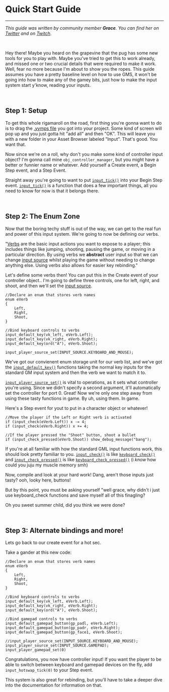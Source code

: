 # Quick Start Guide

---

*This guide was written by community member **Grace**. You can find her on [Twitter](https://twitter.com/gart_gh) and on [Twitch](https://www.twitch.tv/gart222).*

&nbsp;

Hey there! Maybe you heard on the grapevine that the pug has some new tools for you to play with.  Maybe you've tried to get this to work already, and missed one or two crucial details that were required to make it work.  Well, fear no more because I'm about to show you the ropes.  This guide assumes you have a pretty baseline level on how to use GMS, it won't be going into how to make any of the gamey bits, just how to make the input system start y'know, reading your inputs.

&nbsp;

## Step 1:  Setup

To get this whole rigamaroll on the road, first thing you're gonna want to do is to drag the [.yymps file](https://github.com/JujuAdams/Input/releases) you got into your project.  Some kind of screen will pop up and you just gotta hit "add all" and then "OK".  This will leave you with a new folder in your Asset Browser labeled "Input".  That's good.  You want that.

Now since we're on a roll, why don't you make some kind of controller input object?  I'm gonna call mine `obj_controller_manager`, but you might have a better or funnier name or whatever.  Add yourself a Create event, a Begin Step event, and a Step Event.

Straight away you're going to want to put [`input_tick()`](Functions-(System)#input_tick) into your Begin Step event.
[`input_tick()`](Functions-(System)#input_tick) is a function that does a few important things, all you need to know for now is that it belongs there.

&nbsp;

## Step 2: The Enum Zone

Now that the boring techy stuff is out of the way, we can get to the real fun and power of this input system.  We're going to now be defining our verbs.

"[Verbs](Verbs-and-Alternate-Bindings) are the basic input actions you want to expose to a player; this includes things like jumping, shooting, pausing the game, or moving in a particular direction. By using verbs we **abstract** user input so that we can change [input source](Input-Sources) whilst playing the game without needing to change anything else. Using verbs also allows for easier key rebinding."

Let's define some verbs then!  You can put this in the Create event of your controller object.. I'm going to define three controls, one for left, right, and shoot, and then we'll set the [input source](Input-Sources).

```
//Declare an enum that stores verb names
enum eVerb
{
    Left,
    Right,
    Shoot,
}

//Bind keyboard controls to verbs
input_default_key(vk_left, eVerb.Left);
input_default_key(vk_right, eVerb.Right);
input_default_key(ord("A"), eVerb.Shoot); 

input_player_source_set(INPUT_SOURCE.KEYBOARD_AND_MOUSE);
```
We've got our convienent enum storage unit for our verb list, and we've got the [`input_default_key()`](Functions-(Default-Bindings)#input_default_keykey-verb-alternate) functions taking the normal key inputs for the standard GM input system and then the verb we want to match it to. 

[`input_player_source_set()`](Functions-(Players)#input_player_source_setsource-playerindex) is vital to operations, as it sets what controller you're using.  Since we didn't specify a second argument, it'll automatically set the controller for port 0.  Great!  Now we're only one step away from using these tasty functions in game. By uh, using them. In game.

Here's a Step event for yout to put in a character object or whatever!

 ```
 //Move the player if the Left or Right verb is activated
if (input_check(eVerb.Left)) x -= 4;
if (input_check(eVerb.Right)) x += 4;

//If the player pressed the "Shoot" button, shoot a bullet
if (input_check_pressed(eVerb.Shoot)) show_debug_message("bang");
```

If you're at all familiar with how the standard GML input functions work, this should look pretty familiar to you. [`input_check()`](Functions-(Checkers)#input_checkverb-playerindex-bufferduration) is like [`keyboard_check()`](https://docs2.yoyogames.com/source/_build/3_scripting/4_gml_reference/controls/keyboard%20input/keyboard_check.html) and [`input_check_pressed()`](Functions-(Checkers)#input_check_pressedverb-playerindex-bufferduration) is like [`keyboard_check_pressed()`](https://docs2.yoyogames.com/source/_build/3_scripting/4_gml_reference/controls/keyboard%20input/keyboard_check_pressed.html) (i *know* how could you juju my muscle memory smh)

Now, compile and look at your hard work! Dang, aren't those inputs just tasty? ooh, looky here, buttons!

But by this point, you must be asking yourself "well grace, why didn't i just use keyboard_check functions and save myself all of this finagling?

Oh you sweet summer child, did you think we were done?

&nbsp;

## Step 3: Alternate bindings and more!

Lets go back to our create event for a hot sec.

Take a gander at this new code:

```
//Declare an enum that stores verb names
enum eVerb
{
    Left,
    Right,
    Shoot,
}

//Bind keyboard controls to verbs
input_default_key(vk_left, eVerb.Left);
input_default_key(vk_right, eVerb.Right);
input_default_key(ord("A"), eVerb.Shoot); 

//Bind gamepad controls to verbs
input_default_gamepad_button(gp_padl, eVerb.Left);
input_default_gamepad_button(gp_padr, eVerb.Right);
input_default_gamepad_button(gp_face1, eVerb.Shoot);

//input_player_source_set(INPUT_SOURCE.KEYBOARD_AND_MOUSE);
input_player_source_set(INPUT_SOURCE.GAMEPAD);
input_player_gamepad_set(0)
```

Congratulations, you now have controller input! If you want the player to be able to switch between keyboard and gamepad devices on the fly, add `input_hotswap_tick(0)` to your Step event.

This system is also great for rebinding, but you'll have to take a deeper dive into the documentation for information on that.


